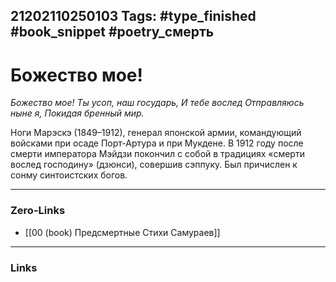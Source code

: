 21202110250103
Tags: #type_finished #book_snippet #poetry_смерть
---
# Божество мое!

*Божество мое!
Ты усоп, наш государь,
И тебе вослед
Отправляюсь ныне я,
Покидая бренный мир.*

Ноги Марэскэ (1849–1912), генерал японской армии, командующий войсками при осаде Порт-Артура и при Мукдене. В 1912 году после смерти императора Мэйдзи покончил с собой в традициях «смерти вослед господину» (дзюнси), совершив сэппуку. Был причислен к сонму синтоистских богов. 

---
### Zero-Links
- [[00 (book) Предсмертные Стихи Самураев]]
---
### Links
